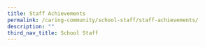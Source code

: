 ```yaml
---
title: Staff Achievements
permalink: /caring-community/school-staff/staff-achievements/
description: ""
third_nav_title: School Staff
---
```

